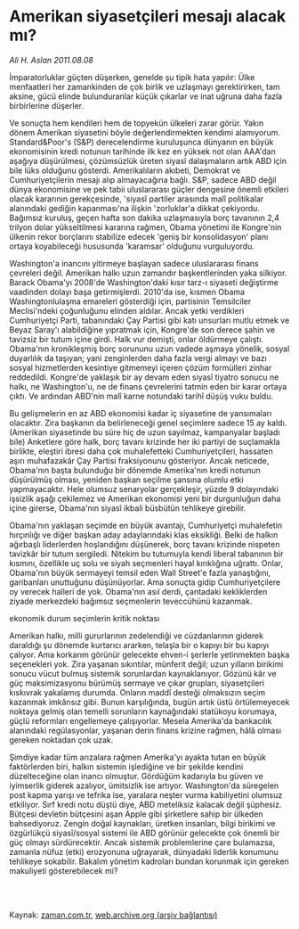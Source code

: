 # Amerikan siyasetçileri mesajı alacak mı?

*Ali H. Aslan 2011.08.08*

<td class="columnist-detail">
<p>İmparatorluklar güçten düşerken, genelde şu tipik hata yapılır: Ülke menfaatleri her zamankinden de çok birlik ve uzlaşmayı gerektirirken, tam aksine, gücü elinde bulunduranlar küçük çıkarlar ve inat uğruna daha fazla birbirlerine düşerler.</p>
<p>
<div id="haberMetinDiv">
<p> Ve sonuçta hem kendileri hem de topyekün ülkeleri zarar görür. Yakın dönem Amerikan siyasetini böyle değerlendirmekten kendimi alamıyorum. Standard&amp;Poor's (S&amp;P) derecelendirme kuruluşunca dünyanın en büyük ekonomisinin kredi notunun tarihinde ilk kez en yüksek not olan AAA'dan aşağıya düşürülmesi, çözümsüzlük üreten siyasî dalaşmaların artık ABD için bile lüks olduğunu gösterdi. Amerikalıların akıbeti, Demokrat ve Cumhuriyetçilerin mesajı alıp almayacağına bağlı. S&amp;P, sadece ABD değil dünya ekonomisine ve pek tabii uluslararası güçler dengesine önemli etkileri olacak kararının gerekçesinde, 'siyasî partiler arasında malî politikalar alanındaki gediğin kapanması'na ilişkin 'zorluklar'a dikkat çekiyordu. Bağımsız kuruluş, geçen hafta son dakika uzlaşmasıyla borç tavanının 2,4 trilyon dolar yükseltilmesi kararına rağmen, Obama yönetimi ile Kongre'nin ülkenin rekor borçlarını stabilize edecek 'geniş bir konsolidasyon' planı ortaya koyabileceği hususunda 'karamsar' olduğunu vurguluyordu.
<p>Washington'a inancını yitirmeye başlayan sadece uluslararası finans çevreleri değil. Amerikan halkı uzun zamandır başkentlerinden yaka silkiyor. Barack Obama'yı 2008'de Washington'daki kısır tarz-ı siyaseti değiştirme vaadinden dolayı başa getirmişlerdi. 2010'da ise, kısmen Obama Washingtonlulaşma emareleri gösterdiği için, partisinin Temsilciler Meclisi'ndeki çoğunluğunu elinden aldılar. Ancak yetki verdikleri Cumhuriyetçi Parti, tabanındaki Çay Partisi gibi katı unsurları mutlu etmek ve Beyaz Saray'ı alabildiğine yıpratmak için, Kongre'de son derece şahin ve tavizsiz bir tutum içine girdi. Halk vur demişti, onlar öldürmeye çalıştı. Obama'nın kronikleşmiş borç sorununu uzun vadede aşmaya yönelik, sosyal duyarlılık da taşıyan; yani zenginlerden daha fazla vergi almayı ve bazı sosyal hizmetlerden kesintiye gitmemeyi içeren çözüm formülleri zinhar reddedildi. Kongre'de yaklaşık bir ay devam eden siyasî tiyatro sonucu ne halkı, ne Washington'u, ne de finans çevrelerini tatmin eden bir karar ortaya çıktı. Ve ardından ABD'nin malî karne notundaki tarihî düşüş vuku buldu.
<p>Bu gelişmelerin en az ABD ekonomisi kadar iç siyasetine de yansımaları olacaktır. Zira başkanın da belirleneceği genel seçimlere sadece 15 ay kaldı. (Amerikan siyasetinde bu süre hiç de uzun sayılmaz, kampanyalar başladı bile) Anketlere göre halk, borç tavanı krizinde her iki partiyi de suçlamakla birlikte, eleştiri ibresi daha çok muhalefetteki Cumhuriyetçileri, hassaten aşırı muhafazakâr Çay Partisi fraksiyonunu gösteriyor. Ancak neticede, Obama'nın başta bulunduğu bir dönemde Amerika'nın kredi notunun düşürülmüş olması, yeniden başkan seçilme şansına olumlu etki yapmayacaktır. Hele olumsuz senaryolar gerçekleşir, yüzde 9 dolayındaki işsizlik aşağı çekilemez ve Amerikan ekonomisi yeni bir durgunluğun daha içine girerse, Obama'nın siyasî ikbali büsbütün tehlikeye girebilir.
<p>Obama'nın yaklaşan seçimde en büyük avantajı, Cumhuriyetçi muhalefetin hırçınlığı ve diğer başkan aday adaylarındaki klas eksikliği. Belki de halkın ağırbaşlı liderlerden hoşlandığını düşünerek, borç tavanı krizinde nispeten tavizkâr bir tutum sergiledi. Nitekim bu tutumuyla kendi liberal tabanının bir kısmını, özellikle uç solu ve siyah seçmenleri hayal kırıklığına uğrattı. Onlar, Obama'nın büyük sermayeyi temsil eden Wall Street'e fazla yanaştığını, garibanları unuttuğunu düşünüyorlar. Ama sonuçta gidip Cumhuriyetçilere oy verecek halleri de yok. Obama'nın asıl derdi, çantadaki kekliklerden ziyade merkezdeki bağımsız seçmenlerin teveccühünü kazanmak.
<p>ekonomik durum seçimlerin kritik noktası
<p>Amerikan halkı, milli gururlarının zedelendiği ve cüzdanlarının giderek daraldığı şu dönemde kurtarıcı ararken, telaşla bir o kapıyı bir bu kapıyı çalıyor. Ama korkarım görünür gelecekte ehven-i şerlerle yetinmekten başka seçenekleri yok. Zira yaşanan sıkıntılar, münferit değil; uzun yılların birikimi sonucu vücut bulmuş sistemik sorunlardan kaynaklanıyor. Gözünü kâr ve güç maksimizasyonu bürümüş sermaye ve çıkar grupları, siyasetçileri kıskıvrak yakalamış durumda. Onların maddî desteği olmaksızın seçim kazanmak imkânsız gibi. Bunun karşılığında, bugün artık üstü örtülemeyecek noktaya gelmiş olan temelli sorunların kaynağındaki statükoyu korumaya, güçlü reformları engellemeye çalışıyorlar. Mesela Amerika'da bankacılık alanındaki regülasyonlar, yaşanan derin finans krizine rağmen, hâlâ olması gereken noktadan çok uzak.
<p>Şimdiye kadar tüm arızalara rağmen Amerika'yı ayakta tutan en büyük faktörlerden biri, halkın sistemin işlediğine ve bir şekilde kendini düzelteceğine olan inancı olmuştur. Gördüğüm kadarıyla bu güven ve iyimserlik giderek azalıyor, ümitsizlik ise artıyor. Washington'da süregelen post kapma yarışı ve tefrika ise, yaralara neşter vurma kabiliyetini olumsuz etkiliyor. Sırf kredi notu düştü diye, ABD meteliksiz kalacak değil şüphesiz. Bütçesi devletin bütçesini aşan Apple gibi şirketlere sahip bir ülkeden bahsediyoruz. Zengin doğal kaynakları, üretken insanları, bilgi birikimi ve özgürlükçü siyasî/sosyal sistemi ile ABD görünür gelecekte çok önemli bir güç olmayı sürdürecektir. Ancak sistemik problemlerine çare bulamazsa, zamanla nüfuz (etki) erozyonuna uğrayarak, dünyadaki liderlik konumunu tehlikeye sokabilir. Bakalım yönetim kadroları bundan korunmak için gereken makuliyeti gösterebilecek mi? </p></p></p></p></p></p></p></div>
</p>


<p><br>
		 </br></p></td>

Kaynak: [zaman.com.tr](http://zaman.com.tr/yazar.do?yazino=1166667), [web.archive.org (arşiv bağlantısı)](http://web.archive.org/web/20111217093846/http://www.zaman.com.tr:80/yazar.do?yazino=1166667)
